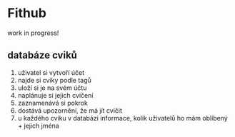 # Fithub

work in progress!

## databáze cviků
1. uživatel si vytvoří účet
2. najde si cviky podle tagů
3. uloží si je na svém účtu
4. naplánuje si jejich cvičení
5. zaznamenává si pokrok
6. dostává upozornění, že má jít cvičit
7. u každého cviku v databázi informace, kolik uživatelů ho mám oblíbený + jejich jména
